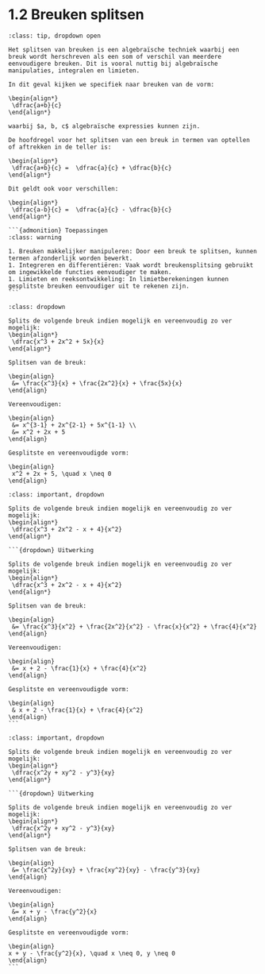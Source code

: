 # 1.2 Breuken splitsen

````{admonition} Theorie
:class: tip, dropdown open

Het splitsen van breuken is een algebraïsche techniek waarbij een breuk wordt herschreven als een som of verschil van meerdere eenvoudigere breuken. Dit is vooral nuttig bij algebraïsche manipulaties, integralen en limieten.

In dit geval kijken we specifiek naar breuken van de vorm: 

\begin{align*}
 \dfrac{a+b}{c}
\end{align*}

waarbij $a, b, c$ algebraïsche expressies kunnen zijn.

De hoofdregel voor het splitsen van een breuk in termen van optellen of aftrekken in de teller is:

\begin{align*}
 \dfrac{a+b}{c} =  \dfrac{a}{c} + \dfrac{b}{c}
\end{align*}

Dit geldt ook voor verschillen:

\begin{align*}
 \dfrac{a-b}{c} =  \dfrac{a}{c} - \dfrac{b}{c}
\end{align*}

```{admonition} Toepassingen
:class: warning

1. Breuken makkelijker manipuleren: Door een breuk te splitsen, kunnen termen afzonderlijk worden bewerkt.
1. Integreren en differentiëren: Vaak wordt breukensplitsing gebruikt om ingewikkelde functies eenvoudiger te maken.
1. Limieten en reeksontwikkeling: In limietberekeningen kunnen gesplitste breuken eenvoudiger uit te rekenen zijn.
```
````

```{admonition} Voorbeeld 1: Breuken splitsen
:class: dropdown

Splits de volgende breuk indien mogelijk en vereenvoudig zo ver mogelijk:
\begin{align*}
 \dfrac{x^3 + 2x^2 + 5x}{x}
\end{align*}

Splitsen van de breuk:

\begin{align}
 &= \frac{x^3}{x} + \frac{2x^2}{x} + \frac{5x}{x}
\end{align}

Vereenvoudigen:

\begin{align}
 &= x^{3-1} + 2x^{2-1} + 5x^{1-1} \\
 &= x^2 + 2x + 5
\end{align}

Gesplitste en vereenvoudigde vorm:

\begin{align}
 x^2 + 2x + 5, \quad x \neq 0
\end{align}
```

````{admonition} Oefening 1
:class: important, dropdown

Splits de volgende breuk indien mogelijk en vereenvoudig zo ver mogelijk:
\begin{align*}
 \dfrac{x^3 + 2x^2 - x + 4}{x^2}
\end{align*}

```{dropdown} Uitwerking

Splits de volgende breuk indien mogelijk en vereenvoudig zo ver mogelijk:
\begin{align*}
 \dfrac{x^3 + 2x^2 - x + 4}{x^2}
\end{align*}

Splitsen van de breuk:

\begin{align}
 &= \frac{x^3}{x^2} + \frac{2x^2}{x^2} - \frac{x}{x^2} + \frac{4}{x^2}
\end{align}

Vereenvoudigen:

\begin{align}
 &= x + 2 - \frac{1}{x} + \frac{4}{x^2}
\end{align}

Gesplitste en vereenvoudigde vorm:

\begin{align}
 & x + 2 - \frac{1}{x} + \frac{4}{x^2}
\end{align}
```
````

````{admonition} Oefening 2
:class: important, dropdown

Splits de volgende breuk indien mogelijk en vereenvoudig zo ver mogelijk:
\begin{align*}
 \dfrac{x^2y + xy^2 - y^3}{xy}
\end{align*}

```{dropdown} Uitwerking

Splits de volgende breuk indien mogelijk en vereenvoudig zo ver mogelijk:
\begin{align*}
 \dfrac{x^2y + xy^2 - y^3}{xy}
\end{align*}

Splitsen van de breuk:

\begin{align}
 &= \frac{x^2y}{xy} + \frac{xy^2}{xy} - \frac{y^3}{xy}
\end{align}

Vereenvoudigen:

\begin{align}
 &= x + y - \frac{y^2}{x}
\end{align}

Gesplitste en vereenvoudigde vorm:

\begin{align}
x + y - \frac{y^2}{x}, \quad x \neq 0, y \neq 0
\end{align}
```
````